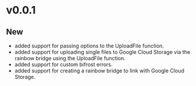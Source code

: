 # v0.0.1

## New

- added support for passing options to the UploadFile function.
- added support for uploading single files to Google Cloud Storage via the rainbow bridge using the UploadFile function.
- added support for custom bifrost errors.
- added support for creating a rainbow bridge to link with Google Cloud Storage.

